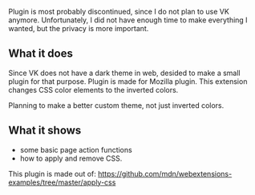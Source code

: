 Plugin is most probably discontinued, since I do not plan to use VK anymore.
Unfortunately, I did not have enough time to make everything I wanted, but the privacy is more important.

## What it does
Since VK does not have a dark theme in web, desided to make a small plugin for that purpose. Plugin is made for Mozilla plugin.
This extension changes CSS color elements to the inverted colors.

Planning to make a better custom theme, not just inverted colors.

## What it shows

* some basic page action functions
* how to apply and remove CSS.

This plugin is made out of: https://github.com/mdn/webextensions-examples/tree/master/apply-css
